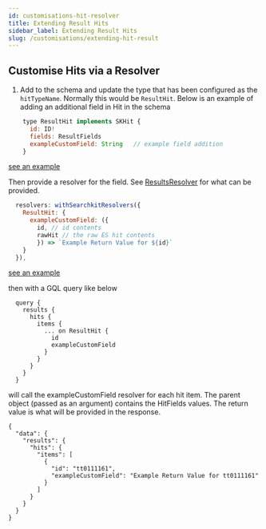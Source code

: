 ```yaml
---
id: customisations-hit-resolver
title: Extending Result Hits
sidebar_label: Extending Result Hits
slug: /customisations/extending-hit-result
---
```


## Customise Hits via a Resolver

1. Add to the schema and update the type that has been configured as the `hitTypeName`. Normally this would be `ResultHit`. Below is an example of adding an additional field in Hit in the schema

```javascript
    type ResultHit implements SKHit {
      id: ID!
      fields: ResultFields
      exampleCustomField: String   // example field addition
    }
```

[see an example](https://github.com/searchkit/searchkit/blob/next/examples/next/pages/api/graphql.js#L79)

Then provide a resolver for the field. See [ResultsResolver](https://github.com/beepsoft/searchkit/blob/next/packages/searchkit-schema/src/resolvers/HitsResolver.ts#L44) for what can be provided.

```javascript
  resolvers: withSearchkitResolvers({
    ResultHit: {
      exampleCustomField: ({ 
        id, // id contents
        rawHit // the raw ES hit contents 
        }) => `Example Return Value for ${id}`
    }
  }),
```

[see an example](https://github.com/searchkit/searchkit/blob/next/examples/next/pages/api/graphql.js#L96)

then with a GQL query like below

```gql
  query {
    results {
      hits {
        items {
          ... on ResultHit {
            id
            exampleCustomField
          }
        }
      }
    } 
  }
```

will call the exampleCustomField resolver for each hit item. The parent object (passed as an argument) contains the HitFields values. The return value is what will be provided in the response.  

```
{
  "data": {
    "results": {
      "hits": {
        "items": [
          {
            "id": "tt0111161",
            "exampleCustomField": "Example Return Value for tt0111161"
          }
        ]
      }
    }
  }
}
```